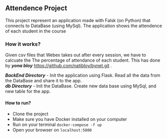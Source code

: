 ## Attendence Project

This project represent an application made with Falsk (on Python) that connects to DataBase (using MySql).
The application shows the attendence of each student in the course

### How it works?
Given csv files that Webex takes out after every session, we have to calcuate the The percentage of attendance of each student.
This has done by **_yona bloy_** https://github.com/natibloy/bynet.git .  

***BackEnd Directory*** - Init the application using Flask. Read all the data from the DataBase and share it to the app.  
***db Directory***  - Init the DataBase. Create new data base using MySql, and new table for the app.


#### How to run?
- Clone the project 
- Make sure you have Docker installed on your computer
- Run on your terminal `docker-compose -f up`
- Open your browser on `localhost:5000`




